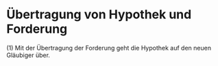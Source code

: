 # Übertragung von Hypothek und Forderung

(1) Mit der Übertragung der Forderung geht die Hypothek auf den neuen Gläubiger über.